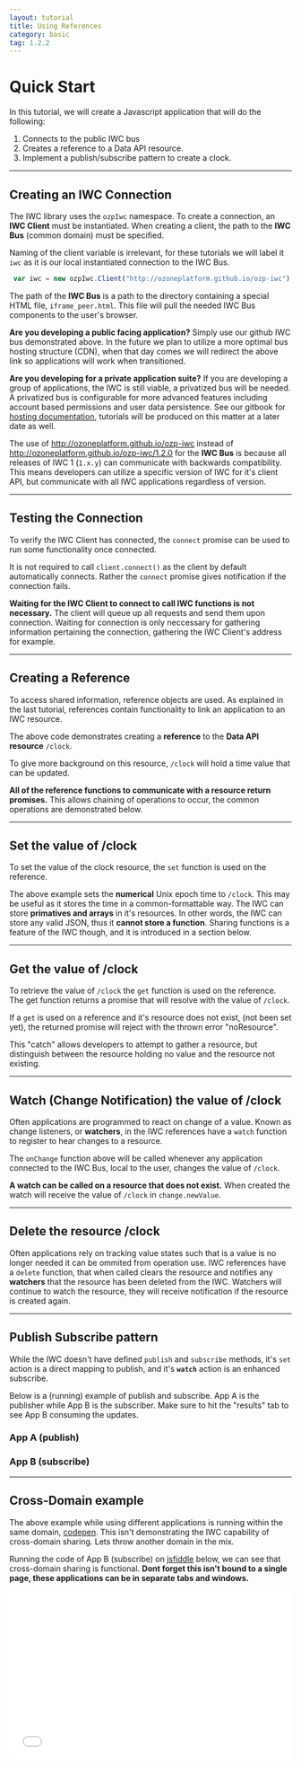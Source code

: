 ```yaml
---
layout: tutorial
title: Using References
category: basic
tag: 1.2.2
---
```


# Quick Start
In this tutorial, we will create a Javascript application that will do the following:

  1. Connects to the public IWC bus
  2. Creates a reference to a Data API resource.
  3. Implement a publish/subscribe pattern to create a clock.

***

## Creating an IWC Connection
The IWC library uses the `ozpIwc` namespace. To create a connection, an  
**IWC Client** must be instantiated. When creating a client, the path to the
**IWC Bus** (common domain) must be specified.

Naming of the client variable is irrelevant, for these tutorials we will label
it `iwc` as it is our local instantiated connection to the IWC Bus.

``` js
 var iwc = new ozpIwc.Client("http://ozoneplatform.github.io/ozp-iwc");
```

The path of the **IWC Bus** is a path to the directory containing a special HTML
file, `iframe_peer.html`. This file will pull the needed IWC Bus components to
the user's browser.

**Are you developing a public facing application?** Simply use our github IWC
bus demonstrated above. In the future we plan to utilize a more optimal bus
hosting structure (CDN), when that day comes we will redirect the above link so
applications will work when transitioned.

**Are you developing for a private application suite?** If you are developing a
group of applications, the IWC is still viable, a privatized bus will be needed.
A privatized bus is configurable for more advanced features including account
based permissions and user data persistence. See our gitbook for
[hosting documentation]({{site.baseurl}}/{{page.tag}}/gitbook/bus/overview.html), tutorials will
be produced on this matter at a later date as well.

The use of http://ozoneplatform.github.io/ozp-iwc instead of
http://ozoneplatform.github.io/ozp-iwc/1.2.0 for the **IWC Bus**  is because all
releases of IWC 1 (`1.x.y`) can communicate with backwards compatibility. This
means developers can utilize a specific version of IWC for it's client API, but
communicate with all IWC applications regardless of version.

***

## Testing the Connection
To verify the IWC Client has connected, the `connect` promise can be used to run some functionality once connected.

<p data-height="170" data-theme-id="0" data-slug-hash="bERzVV" data-default-tab="js" data-user="Kevin-K" class='codepen'></p>


It is not required to call `client.connect()` as the client by default
automatically connects. Rather the `connect` promise gives notification if
the connection fails.

**Waiting for the IWC Client to connect to call IWC functions is not necessary.**
The client will queue up all requests and send them upon connection. Waiting
for connection is only neccessary for gathering information pertaining the
connection, gathering the IWC Client's address for example.


***
## Creating a Reference
To access shared information, reference objects are used. As explained in the
last tutorial, references contain functionality to link an application to an
IWC resource.

<p data-height="250" data-theme-id="0" data-slug-hash="dGRaNa" data-default-tab="js" data-user="Kevin-K" class='codepen'></p>

The above code demonstrates creating a **reference** to the **Data API resource**
`/clock`.

To give more background on this resource, `/clock` will hold a time
value that can be updated.

**All of the reference functions to communicate with a resource return promises.**
This allows chaining of operations to occur, the common operations are
demonstrated below.

***

## Set the value of /clock
To set the value of the clock resource, the `set` function is used on the
reference.

<p data-height="250" data-theme-id="0" data-slug-hash="pgwGqp" data-default-tab="js" data-user="Kevin-K" class='codepen'></p>

The above example sets the **numerical** Unix epoch time to `/clock`. This may be
useful as it stores the time in a common-formattable way. The IWC can store
**primatives and arrays** in it's resources. In other words, the IWC can store
any valid JSON, thus it **cannot store a function**. Sharing functions is
a feature of the IWC though, and it is introduced in a section below.

***

## Get the value of /clock
To retrieve the value of `/clock` the `get` function is used on the reference.
The get function returns a promise that will resolve with the value of `/clock`.

<p data-height="250" data-theme-id="0" data-slug-hash="zrzQVy" data-default-tab="js" data-user="Kevin-K" class='codepen'></p>

If a `get` is used on a reference and it's resource does not exist, (not been
set yet), the returned promise will reject with the thrown error "noResource".

<p data-height="350" data-theme-id="0" data-slug-hash="pgwXvV" data-default-tab="js" data-user="Kevin-K" class='codepen'></p>

This "catch" allows developers to attempt to gather a resource, but distinguish
between the resource holding no value and the resource not existing.

***

## Watch (Change Notification) the value  of /clock
Often applications are programmed to react on change of a value. Known as
change listeners, or **watchers**, in the IWC references have a `watch` function
to register to hear changes to a resource.

<p data-height="350" data-theme-id="0" data-slug-hash="ZQydmd" data-default-tab="js" data-user="Kevin-K" class='codepen'></p>

The `onChange` function above will be called whenever any application connected
to the IWC Bus, local to the user, changes the value of `/clock`.

**A watch can be called on a resource that does not exist.** When created the
watch will receive the value of `/clock` in `change.newValue`.

***

## Delete the resource /clock
Often applications rely on tracking value states such that is a value is no
longer needed it can be ommited from operation use. IWC references have a
`delete` function, that when called clears the resource and notifies any
**watchers** that the resource has been deleted from the IWC. Watchers will
continue to watch the resource, they will receive notification if the resource
is created again.

<p data-height="250" data-theme-id="0" data-slug-hash="YwQmwE" data-default-tab="js" data-user="Kevin-K" class='codepen'></p>

***

## Publish Subscribe pattern
While the IWC doesn't have defined `publish` and `subscribe` methods, it's `set` action is a direct mapping to publish,
and it's **`watch`** action is an enhanced subscribe.

Below is a (running) example of publish  and subscribe. App A is the publisher
while App B is the subscriber. Make sure to hit the "results" tab to see App B
consuming the updates.

### App A (publish)
<p data-height="350" data-theme-id="0" data-slug-hash="VeWoPr" data-default-tab="js" data-user="Kevin-K" class='codepen'></p>


### App B (subscribe)
<p data-height="350" data-theme-id="0" data-slug-hash="XXgvgK" data-default-tab="js" data-user="Kevin-K" class='codepen'>

***

## Cross-Domain example
The above example while using different applications is running within the same
domain, [codepen](http://codepen.io/). This isn't demonstrating the IWC
capability of cross-domain sharing. Lets throw another domain in the mix.

Running the code of App B (subscribe) on [jsfiddle](https://jsfiddle.net/) below,
we can see that cross-domain sharing is functional. **Dont forget this isn't
bound to a single page, these applications can be in separate tabs and windows.**

<iframe width="100%" height="300" src="//jsfiddle.net/kjkelly/0upvjwp5/embedded/js,html,result/" allowfullscreen="allowfullscreen" frameborder="0"></iframe>
